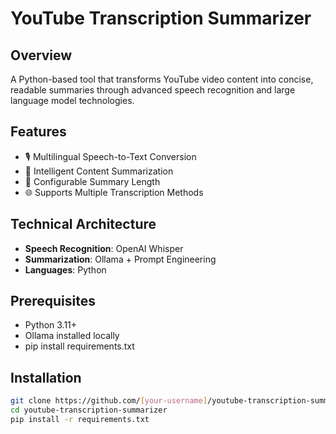 # YouTube Transcription Summarizer

## Overview
A Python-based tool that transforms YouTube video content into concise, readable summaries through advanced speech recognition and large language model technologies.

## Features
- 🎙️ Multilingual Speech-to-Text Conversion
- 📝 Intelligent Content Summarization
- 🔧 Configurable Summary Length
- 🌐 Supports Multiple Transcription Methods

## Technical Architecture
- **Speech Recognition**: OpenAI Whisper
- **Summarization**: Ollama + Prompt Engineering
- **Languages**: Python

## Prerequisites
- Python 3.11+
- Ollama installed locally
- pip install requirements.txt

## Installation
```bash
git clone https://github.com/[your-username]/youtube-transcription-summarizer
cd youtube-transcription-summarizer
pip install -r requirements.txt
